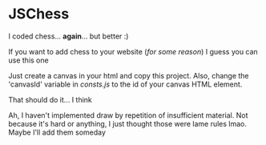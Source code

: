JSChess
========

I coded chess... **again**... but better :)

If you want to add chess to your website (_for some reason_) I guess you can use this one

Just create a canvas in your html and copy this project. Also, change the 'canvasId' variable in _consts.js_ to the id of your canvas HTML element.

That should do it... I think

Ah, I haven't implemented draw by repetition of insufficient material. Not because it's hard or anything, I just thought those were lame rules lmao. Maybe I'll add them someday
